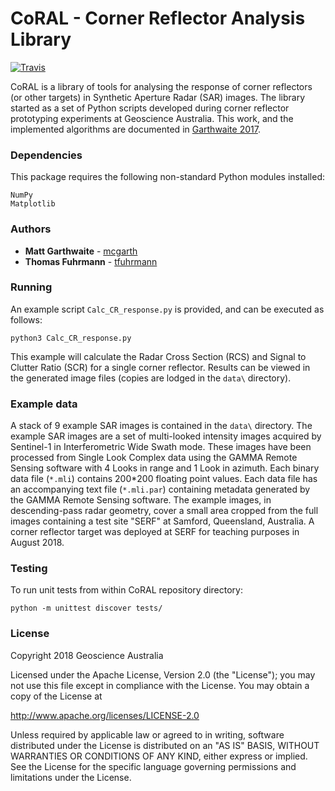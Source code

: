 # CoRAL - Corner Reflector Analysis Library

[![Travis](https://img.shields.io/travis/GeoscienceAustralia/CoRAL/master.svg?label=Travis%20CI)](https://travis-ci.org/GeoscienceAustralia/CoRAL)

CoRAL is a library of tools for analysing the response of corner reflectors (or other targets) in Synthetic Aperture Radar (SAR) images. The library started as a set of Python scripts developed during corner reflector prototyping experiments at Geoscience Australia. This work, and the implemented algorithms are documented in [Garthwaite 2017](https://doi.org/10.3390/rs9070648).

### Dependencies

This package requires the following non-standard Python modules installed:

```
NumPy
Matplotlib
```

### Authors

* **Matt Garthwaite** - [mcgarth](https://github.com/mcgarth)
* **Thomas Fuhrmann** - [tfuhrmann](https://github.com/tfuhrmann)

### Running

An example script ```Calc_CR_response.py``` is provided, and can be executed as follows:

```python3 Calc_CR_response.py```

This example will calculate the Radar Cross Section (RCS) and Signal to Clutter Ratio (SCR) for a single corner reflector. Results can be viewed in the generated image files (copies are lodged in the ```data\``` directory). 

### Example data

A stack of 9 example SAR images is contained in the ```data\``` directory. The example SAR images are a set of multi-looked intensity images acquired by Sentinel-1 in Interferometric Wide Swath mode. These images have been processed from Single Look Complex data using the GAMMA Remote Sensing software with 4 Looks in range and 1 Look in azimuth.
Each binary data file (```*.mli```) contains 200*200 floating point values. Each data file has an accompanying text file (```*.mli.par```) containing metadata generated by the GAMMA Remote Sensing software.
The example images, in descending-pass radar geometry, cover a small area cropped from the full images containing a test site "SERF" at Samford, Queensland, Australia. A corner reflector target was deployed at SERF for teaching purposes in August 2018.

### Testing

To run unit tests from within CoRAL repository directory: 

```python -m unittest discover tests/```

### License

Copyright 2018 Geoscience Australia

Licensed under the Apache License, Version 2.0 (the "License"); you may not use this file except in compliance with the License. You may obtain a copy of the License at

   http://www.apache.org/licenses/LICENSE-2.0

Unless required by applicable law or agreed to in writing, software distributed under the License is distributed on an "AS IS" BASIS, WITHOUT WARRANTIES OR CONDITIONS OF ANY KIND, either express or implied. See the License for the specific language governing permissions and limitations under the License.

